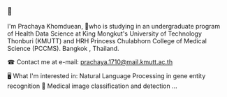 ### 🙂
I'm Prachaya Khomduean, 
📖who is studying in an undergraduate program of Health Data Science
at King Mongkut's University of Technology Thonburi (KMUTT) and 
HRH Princess Chulabhorn College of Medical Science (PCCMS). 
Bangkok , Thailand.

☎ Contact me at e-mail: prachaya.1710@mail.kmutt.ac.th

🖥 What I'm interested in:
Natural Language Processing in gene entity recognition 🧬
Medical image classification and detection
...

<!--
**jayprachaya/jayprachaya** is a ✨ _special_ ✨ repository because its `README.md` (this file) appears on your GitHub profile.

Here are some ideas to get you started:

- 🔭 I’m currently working on ...
- 🌱 I’m currently learning ...
- 👯 I’m looking to collaborate on ...
- 🤔 I’m looking for help with ...
- 💬 Ask me about ...
- 📫 How to reach me: ...
- 😄 Pronouns: ...
- ⚡ Fun fact: ...
-->

